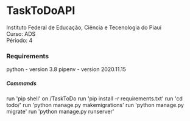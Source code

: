 # TaskToDoAPI
Instituto Federal de Educação, Ciência e Tecenologia do Piauí<br/>
Curso: ADS<br/>                Périodo: 4<br/>

### Requirements
python - version 3.8 
pipenv - version 2020.11.15

##### Commands
run 'pip shell' on /TaskToDo
run 'pip install -r requirements.txt'
run 'cd todo/'
run 'python manage.py makemigrations'
run 'python manage.py migrate'
run 'python manage.py runserver'


